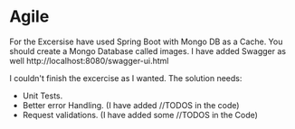 # Agile
For the Excersise have used Spring Boot with Mongo DB as a Cache.
You should create a Mongo Database called images.
I have added Swagger as well http://localhost:8080/swagger-ui.html

I couldn't finish the excercise as I wanted.
The solution needs:
- Unit Tests.
- Better error Handling. (I have added //TODOS in the code)
- Request validations. (I have added some //TODOS in the Code)